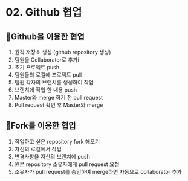 # 02. Github 협업

## 🍞Github을 이용한 협업

1. 원격 저장소 생성 (github repository 생성)
2. 팀원을 Collaborator로 추가i
3. 초기 프로젝트 push
4. 팀원들의 로컬에 프로젝트 pull
5. 팀원 각자의 브랜치를 생성하여 작업
6. 브랜치에 작업 한 내용 push
7. Master와 merge 하기 전 pull request
8. Pull request 확인 후 Master와 merge

## 🍞Fork를 이용한 협업

1. 작업하고 싶은 repository fork 해오기
2. 자신의 로컬에서 작업
3. 변경사항을 자신의 브랜치에 push
4. 원본 repository 소유자에게 pull request 요청
5. 소유자가 pull request를 승인하여 merge하면 자동으로 collaborator 추가
